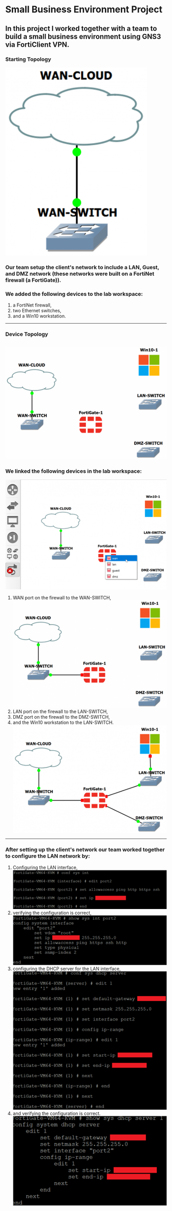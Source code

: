 # Small Business Environment Project
## In this project I worked together with a team to build a small business environment using GNS3 via FortiClient VPN.
### Starting Topology
![Starting Topology](https://github.com/iamroot-GitHub/Small-Business-Environment-Project/blob/9f21529a752862ab05b4f8d11650d52c04a7ffb4/Images/SBE%20Starting%20Topology.png)
### Our team setup the client's network to include a LAN, Guest, and DMZ network (these networks were built on a FortiNet firewall (a FortiGate)).
### We added the following devices to the lab workspace:
1. a FortiNet firewall,
2. two Ethernet switches,
3. and a Win10 workstation.
---
### Device Topology
![SBE Stage 1 Topology Step 1](https://github.com/iamroot-GitHub/Small-Business-Environment-Project/blob/f09713de194f6ce78cd05a4669a69451c6fcffd3/Images/SBE%20Stage%201%20Topology%20Step%201.png)
---
### We linked the following devices in the lab workspace:
![SBE Stage 1 Topology Step 2](https://github.com/iamroot-GitHub/Small-Business-Environment-Project/blob/b5c86f7061868929e135293a00e20a7762f0ea6f/Images/SBE%20Stage%201%20Topology%20Step%202.png)
1. WAN port on the firewall to the WAN-SWITCH,
![SBE Stage 1 Topology Step 3](https://github.com/iamroot-GitHub/Small-Business-Environment-Project/blob/e166ee5785f8f657e7185f423668d92b579fe597/Images/SBE%20Stage%201%20Topology%20Step%203.png)
2. LAN port on the firewall to the LAN-SWITCH,
3. DMZ port on the firewall to the DMZ-SWITCH,
4. and the Win10 workstation to the LAN-SWITCH.
![SBE Stage 1 Topology Step 4](https://github.com/iamroot-GitHub/Small-Business-Environment-Project/blob/a54342c71a3c0cd70210251f5d978146b54bd81a/Images/SBE%20Stage%201%20Topology%20Step%204.png)
---
### After setting up the client's network our team worked together to configure the LAN network by:
1. Configuring the LAN interface,
![SBE configured the LAN interface](https://github.com/iamroot-GitHub/Small-Business-Environment-Project/blob/2ed1f4f1115ca96a76dcb47c398877cffe4a4dde/Images/SBE%20configured%20the%20LAN%20interface.png)
2. verifying the configuration is correct,
![SBE verified the correct LAN interface configuration](https://github.com/iamroot-GitHub/Small-Business-Environment-Project/blob/33d112a03bb928ba2af1d0fa924b0d34c9f498b5/Images/SBE%20verified%20the%20correct%20LAN%20interface%20configuration.png)
3. configuring the DHCP server for the LAN interface,
![SBE configured the DHCP server for the LAN interface](https://github.com/iamroot-GitHub/Small-Business-Environment-Project/blob/c27acebb51fc936019e32b15ad8dba75823acb0e/Images/SBE%20configured%20the%20DHCP%20server%20for%20the%20LAN%20interface.png)
4. and verifying the configuration is correct.
![SBE verified the correct DHCP server LAN interface](https://github.com/iamroot-GitHub/Small-Business-Environment-Project/blob/8f7ba1dcc79c3f4710b4d38828b151ab51774e88/Images/SBE%20verified%20the%20correct%20DHCP%20server%20LAN%20interface.png)
